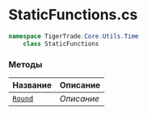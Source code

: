 
# StaticFunctions.cs
```csharp
namespace TigerTrade.Core.Utils.Time  
    class StaticFunctions
```

### Методы
| Название | Описание |
| --- | --- |
| [`Round`](./Методы/Round.md) | *Описание* |
